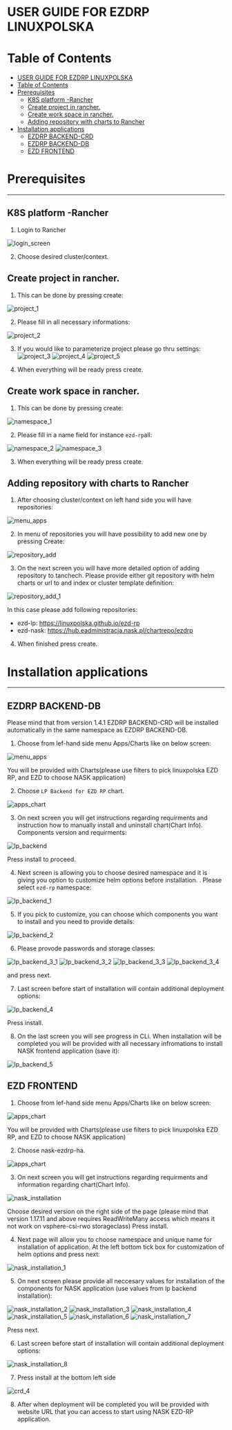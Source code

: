 # USER GUIDE FOR EZDRP LINUXPOLSKA

# Table of Contents
* [USER GUIDE FOR EZDRP LINUXPOLSKA](#user-guide-for-ezdrp-linuxpolska)
* [Table of Contents](#table-of-contents)
* [Prerequisites](#prerequisites)
   * [K8S platform -Rancher](#k8s-platform--rancher)
   * [Create project in rancher.](#create-project-in-rancher)
   * [Create work space in rancher.](#create-work-space-in-rancher)
   * [Adding repository with charts to Rancher](#adding-repository-with-charts-to-rancher)
* [Installation applications](#installation-applications)
   * [EZDRP BACKEND-CRD](#ezdrp-backend-crd)
   * [EZDRP BACKEND-DB](#ezdrp-backend-db)
   * [EZD FRONTEND](#ezd-frontend)

# Prerequisites
----------------------

## K8S platform -Rancher

1. Login to Rancher 

![login_screen](docs/images/login_screen.png)

2. Choose desired cluster/context.

## Create project in rancher.

1. This can be done by pressing create:

![project_1](docs/images/project_1.png)

2. Please fill in all necessary informations:

![project_2](docs/images/project_2.png)

3. If you would like to parameterize project please go thru settings:
![project_3](docs/images/project_3.png)
![project_4](docs/images/project_4.png)
![project_5](docs/images/project_5.png)

4. When everything will be ready press create.

## Create work space in rancher.

1. This can be done by pressing create:

![namespace_1](docs/images/namespace_1.png)

2. Please fill in a name field for instance `ezd-rp`all:

![namespace_2](docs/images/namespace_2.png)
![namespace_3](docs/images/namespace_3.png)

3. When everything will be ready press create.

## Adding repository with charts to Rancher

1. After choosing cluster/context on left hand side you will have repositories:

![menu_apps](docs/images/menu_apps.png)

2. In menu of repositories you will have possibility to add new one by pressing Create:

![repository_add](docs/images/repository_add.png)

3. On the next screen you will have more detailed option of adding repository to tanchech. Please provide either git repository with helm charts or url to and index or cluster template definition:

![repository_add_1](docs/images/repository_add_1.png)

In this case please add following repositories:

* ezd-lp: https://linuxpolska.github.io/ezd-rp
* ezd-nask: https://hub.eadministracja.nask.pl/chartrepo/ezdrp 

4. When finished press create. 


# Installation applications
----------------------
## EZDRP BACKEND-DB

Please mind that from version 1.4.1 EZDRP BACKEND-CRD will be installed automatically in the same namespace as EZDRP BACKEND-DB.

1. Choose from lef-hand side menu Apps/Charts like on below screen:

![menu_apps](docs/images/menu_apps.png)

You will be provided with Charts(please use filters to pick linuxpolska EZD RP, and EZD to choose NASK application)

2. Choose `LP Backend for EZD RP` chart.

![apps_chart](docs/images/chart_backend.png)

3. On next screen you will get instructions regarding requirments and instruction how to manually install and uninstall chart(Chart Info). Components version and requirments:

![lp_backend](docs/images/lp_backend.png)

Press install to proceed.

4. Next screen is allowing you to choose desired namespace and it is giving you option to customize helm options before installation. . Please select `ezd-rp` namespace:

![lp_backend_1](docs/images/lp_backend_1.png)

5. If you pick to customize, you can choose which components you want to install and you need to provide details:

![lp_backend_2](docs/images/lp_backend_2.png)

6. Please provode passwords and storage classes:

![lp_backend_3_1](docs/images/lp_backend_3.1.png)
![lp_backend_3_2](docs/images/lp_backend_3.2.png)
![lp_backend_3_3](docs/images/lp_backend_3.3.png)
![lp_backend_3_4](docs/images/lp_backend_3.4.png)

and press next.

7. Last screen before start of installation will contain additional deployment options:

![lp_backend_4](docs/images/lp_backend_4.png)

Press install.

8. On the last screen you will see progress in CLi. When installation will be completed you will be provided with all necessary infromations to install NASK frontend application (save it):

![lp_backend_5](docs/images/lp_backend_5.png)


## EZD FRONTEND

1. Choose from lef-hand side menu Apps/Charts like on below screen:

![apps_chart](docs/images/menu_apps.png)

You will be provided with Charts(please use filters to pick linuxpolska EZD RP, and EZD to choose NASK application)

2. Choose nask-ezdrp-ha.

![apps_chart](docs/images/chart_crd.png)

3. On next screen you will get instructions regarding requirments and information regarding chart(Chart Info).

![nask_installation](docs/images/nask_installation.png)

Choose desired version on the right side of the page (please mind that version 1.17.11 and above requires ReadWriteMany access which means it not work on vsphere-csi-rwo storageclass) 
Press install.

4. Next page will allow you to choose namespace and unique name for installation of application. At the left bottom tick box for customization of helm options and press next:

![nask_installation_1](docs/images/nask_installation_1.png)

5. On next screen please provide all neccesary values for installation of the components for NASK application (use values from lp backend installation):

![nask_installation_2](docs/images/nask_installation_2.png)
![nask_installation_3](docs/images/nask_installation_3.png)
![nask_installation_4](docs/images/nask_installation_4.png)
![nask_installation_5](docs/images/nask_installation_5.png)
![nask_installation_6](docs/images/nask_installation_6.png)
![nask_installation_7](docs/images/nask_installation_7.png)

Press next.

6. Last screen before start of installation will contain additional deployment options:

![nask_installation_8](docs/images/nask_installation_8.png)

7. Press install at the bottom left side 

![crd_4](docs/images/crd_installation_4.png)

8. After when deployment will be completed you will be provided with website URL that you can access to start using NASK EZD-RP application.
